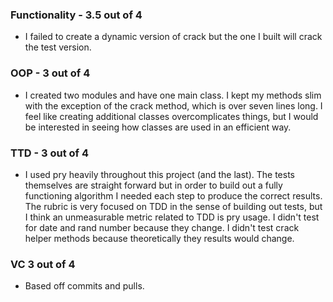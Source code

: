 ### Functionality - 3.5 out of 4
  - I failed to create a dynamic version of crack but the one I built will crack the test version.

### OOP - 3 out of 4
  - I created two modules and have one main class. I kept my methods slim with the exception of the crack method, which is over seven lines long. I feel like creating additional classes overcomplicates things, but I would be interested in seeing how classes are used in an efficient way.

### TTD - 3 out of 4
  - I used pry heavily throughout this project (and the last). The tests themselves are straight forward but in order to build out a fully functioning algorithm I needed each step to produce the correct results. The rubric is very focused on TDD in the sense of building out tests, but I think an unmeasurable metric related to TDD is pry usage. I didn't test for date and rand number because they change. I didn't test crack helper methods because theoretically they results would change.

### VC 3 out of 4
  - Based off commits and pulls.
